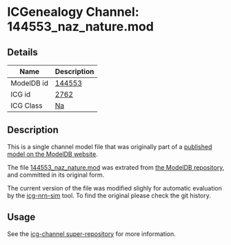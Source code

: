 # ICGenealogy Channel: 144553\_naz\_nature.mod

## Details

Name | Description
---- | -----------
ModelDB id | [144553](http://senselab.med.yale.edu/ModelDB/ShowModel.cshtml?model=144553)
ICG id | [2762](http://icg.neurotheory.ox.ac.uk/channels/2/2762)
ICG Class | [Na](http://icg.neurotheory.ox.ac.uk/channels/2)

## Description

This is a single channel model file that was originally part of a [published model on the ModelDB website](http://senselab.med.yale.edu/ModelDB/ShowModel.cshtml?model=144553).


The file [144553\_naz\_nature.mod](144553_naz_nature.mod) was extrated from [the ModelDB repository](http://senselab.med.yale.edu/ModelDB/ShowModel.cshtml?model=144553), and committed in its original form.

The current version of the file was modified slighly for automatic evaluation by the [icg-nrn-sim](https://github.com/icgenealogy/icg-nrn-sim) tool. To find the original please check the git history.


## Usage

See the [icg-channel super-repository](https://github.com/icgenealogy/icg-channels) for more information.